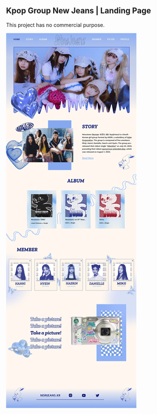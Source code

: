 ## Kpop Group New Jeans | Landing Page
This project has no commercial purpose.
<br>

![image](/design.png)
